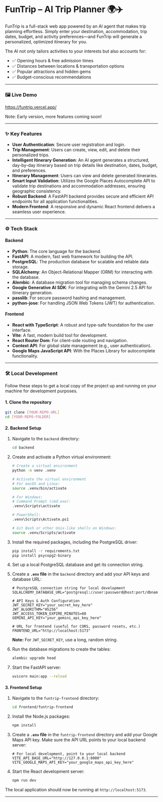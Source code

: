# FunTrip – AI Trip Planner 🌍✈️

FunTrip is a full-stack web app powered by an AI agent that makes trip planning effortless. Simply enter your destination, accommodation, trip dates, budget, and activity preferences—and FunTrip will generate a personalized, optimized itinerary for you.

The AI not only tailors activities to your interests but also accounts for:

- ✅ Opening hours & free admission times  
- ✅ Distances between locations & transportation options  
- ✅ Popular attractions and hidden gems  
- ✅ Budget-conscious recommendations

-----

### 🖼️ Live Demo
https://funtrip.vercel.app/

Note: Early version, more features coming soon!


-----

### ✨ Key Features

  - **User Authentication**: Secure user registration and login.
  - **Trip Management**: Users can create, view, edit, and delete their personalized trips.
  - **Intelligent Itinerary Generation**: An AI agent generates a structured, day-by-day itinerary based on trip details like destination, dates, budget, and preferences.
  - **Itinerary Management**: Users can view and delete generated itineraries.
  - **Smart Input Validation**: Utilizes the Google Places Autocomplete API to validate trip destinations and accommodation addresses, ensuring geographic consistency.
  - **Robust Backend**: A FastAPI backend provides secure and efficient API endpoints for all application functionalities.
  - **Modern Frontend**: A responsive and dynamic React frontend delivers a seamless user experience.

-----

### ⚙️ Tech Stack

#### Backend

  - **Python**: The core language for the backend.
  - **FastAPI**: A modern, fast web framework for building the API.
  - **PostgreSQL**: The production database for scalable and reliable data storage.
  - **SQLAlchemy**: An Object-Relational Mapper (ORM) for interacting with the database.
  - **Alembic**: A database migration tool for managing schema changes.
  - **Google Generative AI SDK**: For integrating with the Gemini 2.5 API for itinerary generation.
  - **passlib**: For secure password hashing and management.
  - **python-jose**: For handling JSON Web Tokens (JWT) for authentication.

#### Frontend

  - **React with TypeScript**: A robust and type-safe foundation for the user interface.
  - **Vite**: A fast, modern build tool for development.
  - **React Router Dom**: For client-side routing and navigation.
  - **Context API**: For global state management (e.g., user authentication).
  - **Google Maps JavaScript API**: With the Places Library for autocomplete functionality.

-----

### 🛠️ Local Development

Follow these steps to get a local copy of the project up and running on your machine for development purposes.

#### 1\. Clone the repository

```bash
git clone [YOUR-REPO-URL]
cd [YOUR-REPO-FOLDER]
```

#### 2\. Backend Setup

1.  Navigate to the `backend` directory:

    ```bash
    cd backend
    ```

2.  Create and activate a Python virtual environment:

    ```bash
    # Create a virtual environment
    python -m venv .venv

    # Activate the virtual environment
    # For macOS and Linux:
    source .venv/bin/activate

    # For Windows:
    # Command Prompt (cmd.exe):
    .venv\Scripts\activate

    # PowerShell:
    .venv\Scripts\Activate.ps1

    # Git Bash or other Unix-like shells on Windows:
    source .venv/Scripts/activate
    ```

3.  Install the required packages, including the PostgreSQL driver:

    ```bash
    pip install -r requirements.txt
    pip install psycopg2-binary
    ```

4.  Set up a local PostgreSQL database and get its connection string.

5.  Create a **`.env` file** in the `backend` directory and add your API keys and database URL:

    ```
    # PostgreSQL connection string for local development
    SQLALCHEMY_DATABASE_URL="postgresql://user:password@host:port/dbname"

    # API Keys & Auth Configuration
    JWT_SECRET_KEY="your_secret_key_here"
    JWT_ALGORITHM="HS256"
    JWT_ACCESS_TOKEN_EXPIRE_MINUTES=60
    GEMINI_API_KEY="your_gemini_api_key_here"

    # URL for frontend (useful for CORS, password resets, etc.)
    FRONTEND_URL="http://localhost:5173"
    ```

    **Note:** For `JWT_SECRET_KEY`, use a long, random string.

6.  Run the database migrations to create the tables:

    ```bash
    alembic upgrade head
    ```

7.  Start the FastAPI server:

    ```bash
    uvicorn main:app --reload
    ```

#### 3\. Frontend Setup

1.  Navigate to the `funtrip-frontend` directory:
    ```bash
    cd frontend/funtrip-frontend
    ```
2.  Install the Node.js packages:
    ```bash
    npm install
    ```
3.  Create a **`.env` file** in the `funtrip-frontend` directory and add your Google Maps API key. Make sure the API URL points to your local backend server:
    ```
    # For local development, point to your local backend
    VITE_API_BASE_URL="http://127.0.0.1:8000"
    VITE_GOOGLE_MAPS_API_KEY="your_google_maps_api_key_here"
    ```
4.  Start the React development server:
    ```bash
    npm run dev
    ```

The local application should now be running at `http://localhost:5173`.

-----
